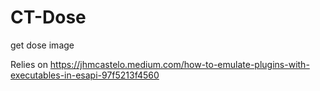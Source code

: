 # CT-Dose
get dose image

Relies on https://jhmcastelo.medium.com/how-to-emulate-plugins-with-executables-in-esapi-97f5213f4560 
